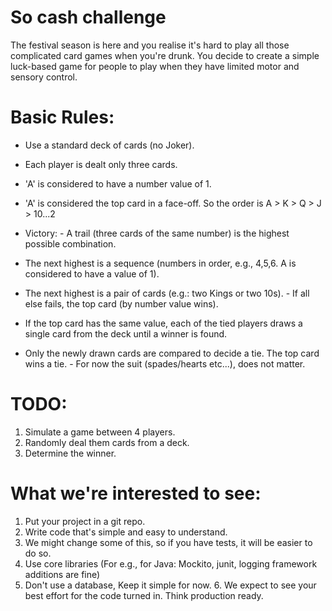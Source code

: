 # So cash challenge
The festival season is here and you realise it's hard to play all those complicated card games when you're drunk.
You decide to create a simple luck-based game for people to play when they have limited motor and sensory control.  

# Basic Rules: 
- Use a standard deck of cards (no Joker). 
- Each player is dealt only three cards. 
- 'A' is considered to have a number value of 1. 
- 'A' is considered the top card in a face-off. So the order is A > K > Q > J > 10...2  

- Victory: - A trail (three cards of the same number) is the highest possible combination. 
- The next highest is a sequence (numbers in order, e.g., 4,5,6. A is considered to have a value of 1). 
- The next highest is a pair of cards (e.g.: two Kings or two 10s). - If all else fails, the top card (by number value wins). 
- If the top card has the same value, each of the tied players draws a single card from the deck until a winner is found. 
- Only the newly drawn cards are compared to decide a tie. The top card wins a tie. - For now the suit (spades/hearts etc...), does not matter.  

# TODO: 
1. Simulate a game between 4 players. 
2. Randomly deal them cards from a deck. 
3. Determine the winner.  

# What we're interested to see: 
1. Put your project in a git repo. 
2. Write code that's simple and easy to understand. 
3. We might change some of this, so if you have tests, it will be easier to do so. 
4. Use core libraries (For e.g., for Java: Mockito, junit, logging framework additions are fine) 
5. Don't use a database, Keep it simple for now. 6. We expect to see your best effort for the code turned in. Think production ready.
